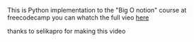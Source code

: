

This is Python implementation to the "Big O notion" course at freecodecamp
you can whatch the full vieo [here](https://www.youtube.com/watch?v=Mo4vesaut8g)

thanks to selikapro for making this video
